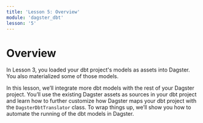 ```yaml
---
title: 'Lesson 5: Overview'
module: 'dagster_dbt'
lesson: '5'
---
```


# Overview

In Lesson 3, you loaded your dbt project's models as assets into Dagster. You also materialized some of those models.

In this lesson, we’ll integrate more dbt models with the rest of your Dagster project. You’ll use the existing Dagster assets as sources in your dbt project and learn how to further customize how Dagster maps your dbt project with the `DagsterDbtTranslator` class. To wrap things up, we’ll show you how to automate the running of the dbt models in Dagster.